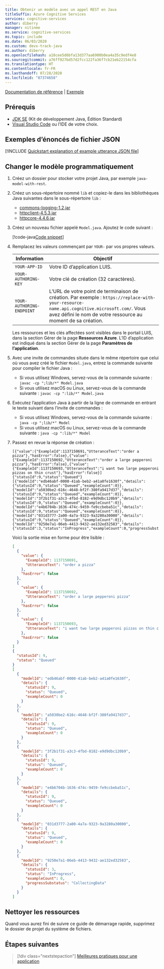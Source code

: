 ```yaml
---
title: Obtenir un modèle avec un appel REST en Java
titleSuffix: Azure Cognitive Services
services: cognitive-services
author: diberry
manager: nitinme
ms.service: cognitive-services
ms.topic: include
ms.date: 06/03/2020
ms.custom: devx-track-java
ms.author: diberry
ms.openlocfilehash: a18cee5d6bfa13d377aa6900b0ea4a35c9edf4e8
ms.sourcegitcommit: a76ff927bd57d2fcc122fa36f7cb21eb22154cfa
ms.translationtype: HT
ms.contentlocale: fr-FR
ms.lasthandoff: 07/28/2020
ms.locfileid: "87374658"
---
```

[Documentation de référence](https://westeurope.dev.cognitive.microsoft.com/docs/services/luis-programmatic-apis-v3-0-preview/operations/5890b47c39e2bb052c5b9c45) | [Exemple](https://github.com/Azure-Samples/cognitive-services-quickstart-code/blob/master/java/LUIS/java-model-with-rest/Model.java)

## <a name="prerequisites"></a>Prérequis

* [JDK SE](https://aka.ms/azure-jdks) (Kit de développement Java, Édition Standard)
* [Visual Studio Code](https://code.visualstudio.com/) ou l’IDE de votre choix.

## <a name="example-utterances-json-file"></a>Exemples d’énoncés de fichier JSON

[!INCLUDE [Quickstart explanation of example utterance JSON file](get-started-get-model-json-example-utterances.md)]

## <a name="change-model-programmatically"></a>Changer le modèle programmatiquement

1. Créez un dossier pour stocker votre projet Java, par exemple `java-model-with-rest`.

1. Créez un sous-répertoire nommé `lib` et copiez-le dans les bibliothèques Java suivantes dans le sous-répertoire `lib` :

    * [commons-logging-1.2.jar](https://raw.githubusercontent.com/Azure-Samples/cognitive-services-language-understanding/master/documentation-samples/quickstarts/analyze-text/java/lib/commons-logging-1.2.jar)
    * [httpclient-4.5.3.jar](https://raw.githubusercontent.com/Azure-Samples/cognitive-services-language-understanding/master/documentation-samples/quickstarts/analyze-text/java/lib/httpclient-4.5.3.jar)
    * [httpcore-4.4.6.jar](https://raw.githubusercontent.com/Azure-Samples/cognitive-services-language-understanding/master/documentation-samples/quickstarts/analyze-text/java/lib/httpcore-4.4.6.jar)

1. Créez un nouveau fichier appelé `Model.java`. Ajoutez le code suivant :

    [!code-java[Code snippet](~/cognitive-services-quickstart-code/java/LUIS/java-model-with-rest/Model.java)]

1. Remplacez les valeurs commençant par `YOUR-` par vos propres valeurs.

    |Information|Objectif|
    |--|--|
    |`YOUR-APP-ID`| Votre ID d’application LUIS. |
    |`YOUR-AUTHORING-KEY`|Votre clé de création (32 caractères).|
    |`YOUR-AUTHORING-ENDPOINT`| L’URL de votre point de terminaison de création. Par exemple : `https://replace-with-your-resource-name.api.cognitive.microsoft.com/`. Vous avez défini le nom de votre ressource au moment de sa création.|

    Les ressources et les clés affectées sont visibles dans le portail LUIS, dans la section Gérer de la page **Ressources Azure**. L’ID d’application est indiqué dans la section Gérer de la page **Paramètres de l’application**.

1. Avec une invite de commandes située dans le même répertoire que celui où vous avez créé le fichier `Model.java`, entrez la commande suivante pour compiler le fichier Java :

    * Si vous utilisez Windows, servez-vous de la commande suivante : `javac -cp ";lib/*" Model.java`
    * Si vous utilisez macOS ou Linux, servez-vous de la commande suivante : `javac -cp ":lib/*" Model.java`

1. Exécutez l’application Java à partir de la ligne de commande en entrant le texte suivant dans l’invite de commandes :

    * Si vous utilisez Windows, servez-vous de la commande suivante : `java -cp ";lib/*" Model`
    * Si vous utilisez macOS ou Linux, servez-vous de la commande suivante : `java -cp ":lib/*" Model`

1. Passez en revue la réponse de création :

    ```console
    [{"value":{"ExampleId":1137150691,"UtteranceText":"order a pizza"},"hasError":false},{"value":{"ExampleId":1137150692,"UtteranceText":"order a large pepperoni pizza"},"hasError":false},{"value":{"ExampleId":1137150693,"UtteranceText":"i want two large pepperoni pizzas on thin crust"},"hasError":false}]
    {"statusId":9,"status":"Queued"}
    [{"modelId":"edb46abf-0000-41ab-beb2-a41a0fe1630f","details":{"statusId":9,"status":"Queued","exampleCount":0}},{"modelId":"a5030be2-616c-4648-bf2f-380fa9417d37","details":{"statusId":9,"status":"Queued","exampleCount":0}},{"modelId":"3f2b1f31-a3c3-4fbd-8182-e9d9dbc120b9","details":{"statusId":9,"status":"Queued","exampleCount":0}},{"modelId":"e4b6704b-1636-474c-9459-fe9ccbeba51c","details":{"statusId":9,"status":"Queued","exampleCount":0}},{"modelId":"031d3777-2a00-4a7a-9323-9a3280a30000","details":{"statusId":9,"status":"Queued","exampleCount":0}},{"modelId":"9250e7a1-06eb-4413-9432-ae132ed32583","details":{"statusId":3,"status":"InProgress","exampleCount":0,"progressSubstatus":"CollectingData"}}]
    ```

    Voici la sortie mise en forme pour être lisible :

    ```json
    [
      {
        "value": {
          "ExampleId": 1137150691,
          "UtteranceText": "order a pizza"
        },
        "hasError": false
      },
      {
        "value": {
          "ExampleId": 1137150692,
          "UtteranceText": "order a large pepperoni pizza"
        },
        "hasError": false
      },
      {
        "value": {
          "ExampleId": 1137150693,
          "UtteranceText": "i want two large pepperoni pizzas on thin crust"
        },
        "hasError": false
      }
    ]
    {
      "statusId": 9,
      "status": "Queued"
    }
    [
      {
        "modelId": "edb46abf-0000-41ab-beb2-a41a0fe1630f",
        "details": {
          "statusId": 9,
          "status": "Queued",
          "exampleCount": 0
        }
      },
      {
        "modelId": "a5030be2-616c-4648-bf2f-380fa9417d37",
        "details": {
          "statusId": 9,
          "status": "Queued",
          "exampleCount": 0
        }
      },
      {
        "modelId": "3f2b1f31-a3c3-4fbd-8182-e9d9dbc120b9",
        "details": {
          "statusId": 9,
          "status": "Queued",
          "exampleCount": 0
        }
      },
      {
        "modelId": "e4b6704b-1636-474c-9459-fe9ccbeba51c",
        "details": {
          "statusId": 9,
          "status": "Queued",
          "exampleCount": 0
        }
      },
      {
        "modelId": "031d3777-2a00-4a7a-9323-9a3280a30000",
        "details": {
          "statusId": 9,
          "status": "Queued",
          "exampleCount": 0
        }
      },
      {
        "modelId": "9250e7a1-06eb-4413-9432-ae132ed32583",
        "details": {
          "statusId": 3,
          "status": "InProgress",
          "exampleCount": 0,
          "progressSubstatus": "CollectingData"
        }
      }
    ]
    ```

## <a name="clean-up-resources"></a>Nettoyer les ressources

Quand vous aurez fini de suivre ce guide de démarrage rapide, supprimez le dossier de projet du système de fichiers.

## <a name="next-steps"></a>Étapes suivantes

> [!div class="nextstepaction"]
> [Meilleures pratiques pour une application](../luis-concept-best-practices.md)